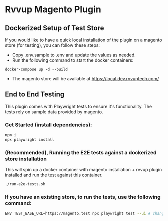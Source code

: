 # Rvvup Magento Plugin

## Dockerized Setup of Test Store

If you would like to have a quick local installation of the plugin on a magento store (for testing), you can follow these steps:

- Copy .env.sample to .env and update the values as needed.
- Run the following command to start the docker containers:
```
docker-compose up -d --build
```

- The magento store will be available at https://local.dev.rvvuptech.com/

## End to End Testing

This plugin comes with Playwright tests to ensure it's functionality. The tests rely on sample data provided by magento.

### Get Started (install dependencies):
```bash
npm i
npx playwright install
```

### (Recommended), Running the E2E tests against a dockerized store installation

This will spin up a docker container with magento installation + rvvup plugin installed and run the test against this
container.
```bash
./run-e2e-tests.sh
```

### If you have an existing store, to run the tests, use the following command:

```bash
ENV TEST_BASE_URL=https://magento.test npx playwright test --ui # change your base url to point to the right domain
```
